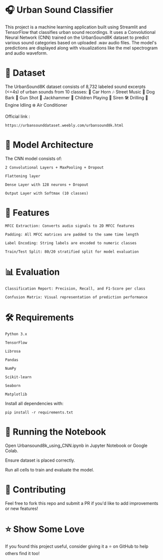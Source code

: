 <h1>🎧 Urban Sound Classifier</h1>
This project is a machine learning application built using Streamlit and TensorFlow that classifies urban sound recordings. 
It uses a Convolutional Neural Network (CNN) trained on the UrbanSound8K dataset to predict various sound categories based on uploaded .wav audio files. 
The model's predictions are displayed along with visualizations like the mel spectrogram and audio waveform.

<h1>📁 Dataset</h1>
The UrbanSound8K dataset consists of 8,732 labeled sound excerpts (<=4s) of urban sounds from 10 classes:
🚗 Car Horn
🎶 Street Music
🐶 Dog Bark 
🔫 Gun Shot
🚧 Jackhammer
👧 Children Playing
🚓 Siren
🛠️ Drilling
🚛 Engine Idling
❄️ Air Conditioner

Official link : 
    
    https://urbansounddataset.weebly.com/urbansound8k.html


<h1>🧠 Model Architecture</h1>
The CNN model consists of:

    2 Convolutional Layers + MaxPooling + Dropout

    Flattening layer

    Dense Layer with 128 neurons + Dropout

    Output Layer with Softmax (10 classes)

<h1>🚀 Features</h1>

    MFCC Extraction: Converts audio signals to 2D MFCC features

    Padding: All MFCC matrices are padded to the same time length

    Label Encoding: String labels are encoded to numeric classes

    Train/Test Split: 80/20 stratified split for model evaluation
    
<h1>📊 Evaluation</h1>

    Classification Report: Precision, Recall, and F1-Score per class

    Confusion Matrix: Visual representation of prediction performance

<h1>🛠️ Requirements</h1>

    Python 3.x

    TensorFlow

    Librosa

    Pandas

    NumPy

    Scikit-learn

    Seaborn

    Matplotlib

Install all dependencies with:

    pip install -r requirements.txt

<h1>🏁 Running the Notebook</h1>

Open Urbansound8k_using_CNN.ipynb in Jupyter Notebook or Google Colab.

Ensure dataset is placed correctly.

Run all cells to train and evaluate the model.

<h1>🤝 Contributing</h1>
Feel free to fork this repo and submit a PR if you'd like to add improvements or new features!

<h1>⭐ Show Some Love</h1>
If you found this project useful, consider giving it a ⭐ on GitHub to help others find it too!

